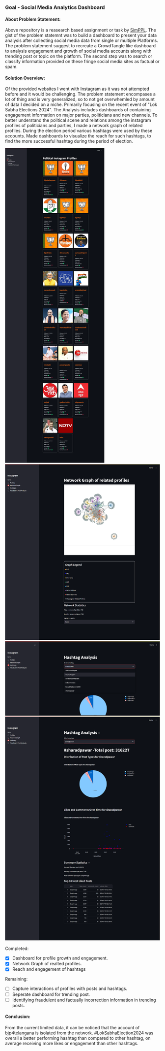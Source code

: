 ### Goal - Social Media Analytics Dashboard

#### About Problem Statement:
Above repository is a reasearch based assignment or task by [SimPPL](https://simppl.org/). The gist of the problem statemnt was to build a dashboard to present your data analysis after collecting social media data from single or multiple Platforms. The problem statement suggest to recreate a CrowdTangle like dashboard to analysis engagement and growth of social media accounts along with trending post or topic on the platform. The second step was to search or classify information provided on these fringe social media sites as factual or spam.

#### Solution Overview:
Of the provided websites I went with Instagram as it was not attempted before and it would be challenging. The problem statement encompases a lot of thing and is very generalized, so to not get overwhemled by amount of data I decided on a niche. Primarily focusing on the recent event of "Lok Sabha Elections 2024". The Analysis includes dashboards of containing engagement information on major parties, politicians and new channels. To better understand the political scene and relations among the instagram profiles of politicians and parties, I made a network graph of related profiles. During the election period various hashtags were used by these accounts. Made dashboards to visualize the reach for such hashtags, to find the more successful hashtag during the period of election.

![Streamlit application image 1. Contains dashboard for visualizing growth and engagement of instagram accounts](attachments/app_image_1.png) 
![](attachments/app_image_2.png)
![](attachments/app_image_3.png)
![](attachments/app_image_5.png)

Completed:
- [x] Dashboard for profile growth and engagement.
- [x] Network Graph of realted profiles.
- [x] Reach and engagement of hashtags 

Remaining:
- [ ] Capture interactions of profiles with posts and hashtags.
- [ ] Seperate dashboard for trending post.
- [ ] Identifying fraudulent and factually incorrection information in trending posts.

#### Conclusion:
From the current limited data, it can be noticed that the account of bjp4telangana is isolated from the network. #LokSabhaElection2024 was overall a better performing hashtag than compared to other hashtag, on average receiving more likes or engagement than other hashtags.
